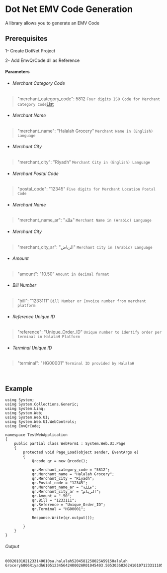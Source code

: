 # Dot Net EMV Code Generation
A library allows you to generate an EMV Code 


## Prerequisites

1- Create DotNet Project

2- Add EmvQrCode.dll as Reference



#### Parameters
- ###### Merchant Category Code
> "merchant_category_code": 5812 `Four digits ISO Code for Merchant Category Code`[List](../Merchants%20Categories%20Codes%20List.md)

- ###### Merchant Name
> "merchant_name": "Halalah Grocery" `Merchant Name in (English) Language`

- ###### Merchant City
> "merchant_city": "Riyadh" `Merchant City in (English) Language`

- ###### Merchant Postal Code
> "postal_code": "12345" `Five digits for Merchant Location Postal Code`

- ###### Merchant Name
> "merchant_name_ar": "هللة" `Merchant Name in (Arabic) Language`

- ###### Merchant City
> "merchant_city_ar": "الرياض" `Merchant City in (Arabic) Language`

- ###### Amount
> "amount": "10.50" `Amount in decimal format`

- ###### Bill Number
> "bill": "1233111" `Bill Number or Invoice number from merchant platform`

- ###### Reference Unique ID
> "reference": "Unique_Order_ID" `Unique number to identify order per terminal in HalalaH Platform`

- ###### Terminal Unique ID
> "terminal": "HG00001" `Terminal ID provided by HalalaH`

<br />


## Example 

```
using System;
using System.Collections.Generic;
using System.Linq;
using System.Web;
using System.Web.UI;
using System.Web.UI.WebControls;
using EmvQrCode;

namespace TestWebApplication
{
    public partial class WebForm1 : System.Web.UI.Page
    {
        protected void Page_Load(object sender, EventArgs e)
        {
            Qrcode qr = new Qrcode();

            qr.Merchant_category_code = "5812";
            qr.Merchant_name = "Halalah Grocery";
            qr.Merchant_city = "Riyadh";
            qr.Postal_code = "12345";
            qr.Merchant_name_ar = "هللة";
            qr.Merchant_city_ar = "الرياض";
            qr.Amount = ".50";
            qr.Bill = "1233111";
            qr.Reference = "Unique_Order_ID";
            qr.Terminal = "HG00001";
            
            Response.Write(qr.output());

        }
    }
}
```

###### Output

```
00020101021233140010sa.halalah520458125802SA5915Halalah Grocery6006Riyadh61051234564240002AR0104هللة0206الرياض5403.5053036826241010712331110515Unique_Order_ID0707HG0000163043160
```
